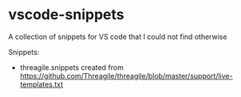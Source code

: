 # vscode-snippets


A collection of snippets for VS code that I could not find otherwise

Snippets:
- threagile.snippets created from https://github.com/Threagile/threagile/blob/master/support/live-templates.txt

